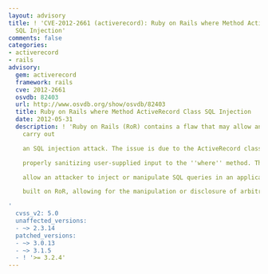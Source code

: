 ```yaml
---
layout: advisory
title: ! 'CVE-2012-2661 (activerecord): Ruby on Rails where Method ActiveRecord Class
  SQL Injection'
comments: false
categories:
- activerecord
- rails
advisory:
  gem: activerecord
  framework: rails
  cve: 2012-2661
  osvdb: 82403
  url: http://www.osvdb.org/show/osvdb/82403
  title: Ruby on Rails where Method ActiveRecord Class SQL Injection
  date: 2012-05-31
  description: ! 'Ruby on Rails (RoR) contains a flaw that may allow an attacker to
    carry out

    an SQL injection attack. The issue is due to the ActiveRecord class not

    properly sanitizing user-supplied input to the ''where'' method. This may

    allow an attacker to inject or manipulate SQL queries in an application

    built on RoR, allowing for the manipulation or disclosure of arbitrary data.

'
  cvss_v2: 5.0
  unaffected_versions:
  - ~> 2.3.14
  patched_versions:
  - ~> 3.0.13
  - ~> 3.1.5
  - ! '>= 3.2.4'
---
```

